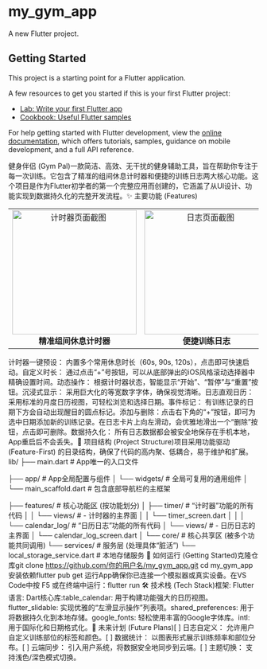 # my_gym_app

A new Flutter project.

## Getting Started

This project is a starting point for a Flutter application.

A few resources to get you started if this is your first Flutter project:

- [Lab: Write your first Flutter app](https://docs.flutter.dev/get-started/codelab)
- [Cookbook: Useful Flutter samples](https://docs.flutter.dev/cookbook)

For help getting started with Flutter development, view the
[online documentation](https://docs.flutter.dev/), which offers tutorials,
samples, guidance on mobile development, and a full API reference.



健身伴侣 (Gym Pal)一款简洁、高效、无干扰的健身辅助工具，旨在帮助你专注于每一次训练。它包含了精准的组间休息计时器和便捷的训练日志两大核心功能。这个项目是作为Flutter初学者的第一个完整应用而创建的，它涵盖了从UI设计、功能实现到数据持久化的完整开发流程。✨ 主要功能 (Features)<table align="center"><tr><td align="center" width="50%"><img src="https://storage.googleapis.com/agent-blue-gcs-prod-files/agent-blue-gcs-bucket-prod/2025/08/10/d8370505-user-fL1rGv2u3L87F63x9x9X_timer_mockup.png" alt="计时器页面截图" width="250"/><br /><strong>精准组间休息计时器</strong></td><td align="center" width="50%"><img src="https://storage.googleapis.com/agent-blue-gcs-prod-files/agent-blue-gcs-bucket-prod/2025/08/11/735626a5-user-fL1rGv2u3L87F63x9x9X_calendar_mockup_v2.png" alt="日志页面截图" width="250"/><br /><strong>便捷训练日志</strong></td></tr></table>计时器一键预设： 内置多个常用休息时长（60s, 90s, 120s），点击即可快速启动。自定义时长： 通过点击“+”号按钮，可以从底部弹出的iOS风格滚动选择器中精确设置时间。动态操作： 根据计时器状态，智能显示“开始”、“暂停”与“重置”按钮。沉浸式显示： 采用巨大化的等宽数字字体，确保视觉清晰。日志直观日历： 采用标准的月度日历视图，可轻松浏览和选择日期。事件标记： 有训练记录的日期下方会自动出现醒目的圆点标记。添加与删除：点击右下角的“+”按钮，即可为选中日期添加新的训练记录。在日志卡片上向左滑动，会优雅地滑出一个“删除”按钮，点击即可删除。数据持久化： 所有日志数据都会被安全地保存在手机本地，App重启后不会丢失。📂 项目结构 (Project Structure)项目采用功能驱动 (Feature-First) 的目录结构，确保了代码的高内聚、低耦合，易于维护和扩展。lib/
├── main.dart                 # App唯一的入口文件

├── app/                      # App全局配置与组件
│   └── widgets/              # 全局可复用的通用组件
│       └── main_scaffold.dart # 包含底部导航栏的主框架

├── features/                 # 核心功能区 (按功能划分)
│   ├── timer/                # “计时器”功能的所有代码
│   │   └── views/            #   - 计时器的主界面
│   │       └── timer_screen.dart
│   │
│   └── calendar_log/         # “日历日志”功能的所有代码
│       └── views/            #   - 日历日志的主界面
│           └── calendar_log_screen.dart
│
└── core/                     # 核心共享区 (被多个功能共同调用)
    └── services/             # 服务层 (处理具体“脏活”)
        └── local_storage_service.dart # 本地存储服务
🚀 如何运行 (Getting Started)克隆仓库git clone https://github.com/你的用户名/my_gym_app.git
cd my_gym_app
安装依赖flutter pub get
运行App确保你已连接一个模拟器或真实设备。在VS Code中按 F5 或在终端中运行：flutter run
🛠️ 技术栈 (Tech Stack)框架: Flutter语言: Dart核心库:table_calendar: 用于构建功能强大的日历视图。flutter_slidable: 实现优雅的“左滑显示操作”列表项。shared_preferences: 用于将数据持久化到本地存储。google_fonts: 轻松使用丰富的Google字体库。intl: 用于国际化和日期格式化。🔮 未来计划 (Future Plans)[ ] 日志自定义： 允许用户自定义训练部位的标签和颜色。[ ] 数据统计： 以图表形式展示训练频率和部位分布。[ ] 云端同步： 引入用户系统，将数据安全地同步到云端。[ ] 主题切换： 支持浅色/深色模式切换。